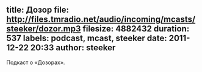 title: Дозор
file: http://files.tmradio.net/audio/incoming/mcasts/steeker/dozor.mp3
filesize: 4882432
duration: 537
labels: podcast, mcast, steeker
date: 2011-12-22 20:33
author: steeker
---
Подкаст о «Дозорах».
